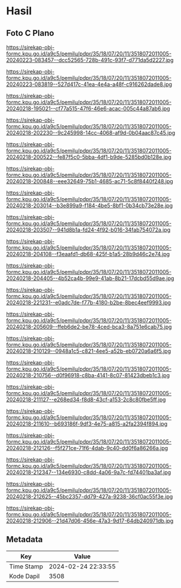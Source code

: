 # Hasil

## Foto C Plano

https://sirekap-obj-formc.kpu.go.id/a9c5/pemilu/pdpr/35/18/07/20/11/3518072011005-20240223-083457--dcc52565-728b-491c-93f7-d771da5d2227.jpg

https://sirekap-obj-formc.kpu.go.id/a9c5/pemilu/pdpr/35/18/07/20/11/3518072011005-20240223-083819--527d417c-41ea-4e4a-a48f-c916262dade8.jpg

https://sirekap-obj-formc.kpu.go.id/a9c5/pemilu/pdpr/35/18/07/20/11/3518072011005-20240218-195021--cf77a515-47f6-46e6-acac-005c44a87ab6.jpg

https://sirekap-obj-formc.kpu.go.id/a9c5/pemilu/pdpr/35/18/07/20/11/3518072011005-20240218-202230--9c245998-14cc-4068-af9d-0b04aac87c45.jpg

https://sirekap-obj-formc.kpu.go.id/a9c5/pemilu/pdpr/35/18/07/20/11/3518072011005-20240218-200522--fe87f5c0-5bba-4df1-b9de-5285bd0b128e.jpg

https://sirekap-obj-formc.kpu.go.id/a9c5/pemilu/pdpr/35/18/07/20/11/3518072011005-20240218-200848--eee32649-75b1-4685-ac71-5c8f8440f248.jpg

https://sirekap-obj-formc.kpu.go.id/a9c5/pemilu/pdpr/35/18/07/20/11/3518072011005-20240218-203014--b3e899a9-f184-4be5-8bf1-0b34cb73e28e.jpg

https://sirekap-obj-formc.kpu.go.id/a9c5/pemilu/pdpr/35/18/07/20/11/3518072011005-20240218-203507--941d8b1a-fd24-4f92-b016-34fab754072a.jpg

https://sirekap-obj-formc.kpu.go.id/a9c5/pemilu/pdpr/35/18/07/20/11/3518072011005-20240218-204108--f3eaafd1-db68-425f-b1a5-28b9d46c2e74.jpg

https://sirekap-obj-formc.kpu.go.id/a9c5/pemilu/pdpr/35/18/07/20/11/3518072011005-20240218-204405--4b52ca4b-99e9-41ab-8b21-17dcbd55d9ae.jpg

https://sirekap-obj-formc.kpu.go.id/a9c5/pemilu/pdpr/35/18/07/20/11/3518072011005-20240218-221231--e0adc7de-f77b-4180-b2be-8bec4eef9993.jpg

https://sirekap-obj-formc.kpu.go.id/a9c5/pemilu/pdpr/35/18/07/20/11/3518072011005-20240218-205609--ffeb6de2-be78-4ced-bca3-8a751e6cab75.jpg

https://sirekap-obj-formc.kpu.go.id/a9c5/pemilu/pdpr/35/18/07/20/11/3518072011005-20240218-210129--0948a1c5-c821-4ee5-a52b-eb0720a6a6f5.jpg

https://sirekap-obj-formc.kpu.go.id/a9c5/pemilu/pdpr/35/18/07/20/11/3518072011005-20240218-210756--d0f96918-c8ba-4141-8c07-81423dbeb1c3.jpg

https://sirekap-obj-formc.kpu.go.id/a9c5/pemilu/pdpr/35/18/07/20/11/3518072011005-20240218-211127--e268ed34-f8d8-43cf-a153-2c8c80fbe5ff.jpg

https://sirekap-obj-formc.kpu.go.id/a9c5/pemilu/pdpr/35/18/07/20/11/3518072011005-20240218-211610--b693186f-9df3-4e75-a815-a2fa2394f894.jpg

https://sirekap-obj-formc.kpu.go.id/a9c5/pemilu/pdpr/35/18/07/20/11/3518072011005-20240218-212126--f5f271ce-71f6-4dab-9c40-dd0f6a86266a.jpg

https://sirekap-obj-formc.kpu.go.id/a9c5/pemilu/pdpr/35/18/07/20/11/3518072011005-20240218-212347--134e6930-c8dd-4a06-9a7c-fd74401ba3af.jpg

https://sirekap-obj-formc.kpu.go.id/a9c5/pemilu/pdpr/35/18/07/20/11/3518072011005-20240218-212625--45bc2357-dd79-427a-9238-36cf0ac55f3e.jpg

https://sirekap-obj-formc.kpu.go.id/a9c5/pemilu/pdpr/35/18/07/20/11/3518072011005-20240218-212906--21d47d06-456e-47a3-9d17-64db240971db.jpg


## Metadata

| Key        | Value               |
| ---------- | ------------------- |
| Time Stamp | 2024-02-24 22:33:55 |
| Kode Dapil | 3508                |



